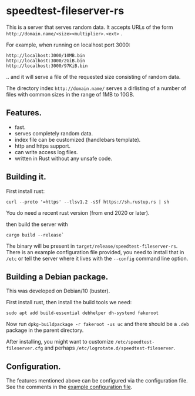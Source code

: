 # speedtest-fileserver-rs

This is a server that serves random data. It accepts URLs of the form
`http://domain.name/<size><multiplier>.<ext>` .

For example, when running on localhost port 3000:

```
http://localhost:3000/10MB.bin
http://localhost:3000/2GiB.bin
http://localhost:3000/97KiB.bin
```

.. and it will serve a file of the requested size consisting of random data.

The directory index `http://domain.name/` serves a dirlisting of a
number of files with common sizes in the range of 1MB to 10GB.

## Features.

- fast.
- serves completely random data.
- index file can be customized (handlebars template).
- http and https support.
- can write access log files.
- written in Rust without any unsafe code.

## Building it.

First install rust:
```
curl --proto '=https' --tlsv1.2 -sSf https://sh.rustup.rs | sh
```

You do need a recent rust version (from end 2020 or later).

then build the server with
```
cargo build --release`
```

The binary will be present in `target/release/speedtest-fileserver-rs`.
There is an example configuration file provided, you need to
install that in `/etc` or tell the server where it lives with the
`--config` command line option.

## Building a Debian package.

This was developed on Debian/10 (buster).

First install rust, then install the build tools we need:

```
sudo apt add build-essential debhelper dh-systemd fakeroot
```

Now run `dpkg-buildpackage -r fakeroot -us uc` and there should
be a `.deb` package in the parent directory.

After installing, you might want to customize `/etc/speedtest-fileserver.cfg`
and perhaps `/etc/logrotate.d/speedtest-fileserver`.

## Configuration.

The features mentioned above can be configured via the configuration file.
See the comments in the [example configuration file](speedtest-fileserver.cfg).


